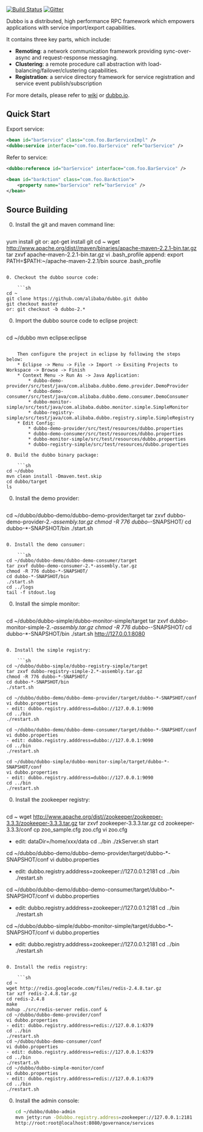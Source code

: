 [![Build Status](https://travis-ci.org/alibaba/dubbo.svg?branch=master)](https://travis-ci.org/alibaba/dubbo) [![Gitter](https://badges.gitter.im/alibaba/dubbo.svg)](https://gitter.im/alibaba/dubbo?utm_source=badge&utm_medium=badge&utm_campaign=pr-badge)

Dubbo is a distributed, high performance RPC framework which empowers applications with service import/export capabilities.

It contains three key parts, which include:

* **Remoting**: a network communication framework providing sync-over-async and request-response messaging.
* **Clustering**: a remote procedure call abstraction with load-balancing/failover/clustering capabilities.
* **Registration**: a service directory framework for service registration and service event publish/subscription

For more details, please refer to [wiki](https://github.com/alibaba/dubbo/wiki) or [dubbo.io](http://dubbo.io).

## Quick Start


Export service:

```xml
<bean id="barService" class="com.foo.BarServiceImpl" />
<dubbo:service interface="com.foo.BarService" ref="barService" />
```

Refer to service:

```xml
<dubbo:reference id="barService" interface="com.foo.BarService" />
	
<bean id="barAction" class="com.foo.BarAction">
    <property name="barService" ref="barService" />
</bean>
```

## Source Building


0. Install the git and maven command line:

    ```sh
yum install git
or: apt-get install git
cd ~
wget http://www.apache.org/dist//maven/binaries/apache-maven-2.2.1-bin.tar.gz
tar zxvf apache-maven-2.2.1-bin.tar.gz
vi .bash_profile
append: export PATH=$PATH:~/apache-maven-2.2.1/bin
source .bash_profile
```

0. Checkout the dubbo source code:

    ```sh
cd ~
git clone https://github.com/alibaba/dubbo.git dubbo
git checkout master
or: git checkout -b dubbo-2.*
```

0. Import the dubbo source code to eclipse project:

    ```sh
cd ~/dubbo
mvn eclipse:eclipse
```

    Then configure the project in eclipse by following the steps below:
    * Eclipse -> Menu -> File -> Import -> Exsiting Projects to Workspace -> Browse -> Finish
    * Context Menu -> Run As -> Java Application:
        * dubbo-demo-provider/src/test/java/com.alibaba.dubbo.demo.provider.DemoProvider
        * dubbo-demo-consumer/src/test/java/com.alibaba.dubbo.demo.consumer.DemoConsumer
        * dubbo-monitor-simple/src/test/java/com.alibaba.dubbo.monitor.simple.SimpleMonitor
        * dubbo-registry-simple/src/test/java/com.alibaba.dubbo.registry.simple.SimpleRegistry
    * Edit Config:
        * dubbo-demo-provider/src/test/resources/dubbo.properties
        * dubbo-demo-consumer/src/test/resources/dubbo.properties
        * dubbo-monitor-simple/src/test/resources/dubbo.properties
        * dubbo-registry-simple/src/test/resources/dubbo.properties

0. Build the dubbo binary package:

    ```sh
cd ~/dubbo
mvn clean install -Dmaven.test.skip
cd dubbo/target
ls
```

0. Install the demo provider:

    ```sh
cd ~/dubbo/dubbo-demo/dubbo-demo-provider/target
tar zxvf dubbo-demo-provider-2.*-assembly.tar.gz
chmod -R 776 dubbo-*-SNAPSHOT/
cd dubbo-*-SNAPSHOT/bin
./start.sh
```

0. Install the demo consumer:

    ```sh
cd ~/dubbo/dubbo-demo/dubbo-demo-consumer/target
tar zxvf dubbo-demo-consumer-2.*-assembly.tar.gz
chmod -R 776 dubbo-*-SNAPSHOT/
cd dubbo-*-SNAPSHOT/bin
./start.sh
cd ../logs
tail -f stdout.log
```

0. Install the simple monitor:

    ```sh
cd ~/dubbo/dubbo-simple/dubbo-monitor-simple/target
tar zxvf dubbo-monitor-simple-2.*-assembly.tar.gz
chmod -R 776 dubbo-*-SNAPSHOT/
cd dubbo-*-SNAPSHOT/bin
./start.sh
http://127.0.0.1:8080
```

0. Install the simple registry:

    ```sh
cd ~/dubbo/dubbo-simple/dubbo-registry-simple/target
tar zxvf dubbo-registry-simple-2.*-assembly.tar.gz
chmod -R 776 dubbo-*-SNAPSHOT/
cd dubbo-*-SNAPSHOT/bin
./start.sh

cd ~/dubbo/dubbo-demo/dubbo-demo-provider/target/dubbo-*-SNAPSHOT/conf
vi dubbo.properties
- edit: dubbo.registry.adddress=dubbo://127.0.0.1:9090
cd ../bin
./restart.sh

cd ~/dubbo/dubbo-demo/dubbo-demo-consumer/target/dubbo-*-SNAPSHOT/conf
vi dubbo.properties
- edit: dubbo.registry.adddress=dubbo://127.0.0.1:9090
cd ../bin
./restart.sh

cd ~/dubbo/dubbo-simple/dubbo-monitor-simple/target/dubbo-*-SNAPSHOT/conf
vi dubbo.properties
- edit: dubbo.registry.adddress=dubbo://127.0.0.1:9090
cd ../bin
./restart.sh
```

0. Install the zookeeper registry:

    ```sh
cd ~
wget http://www.apache.org/dist//zookeeper/zookeeper-3.3.3/zookeeper-3.3.3.tar.gz
tar zxvf zookeeper-3.3.3.tar.gz
cd zookeeper-3.3.3/conf
cp zoo_sample.cfg zoo.cfg
vi zoo.cfg
- edit: dataDir=/home/xxx/data
cd ../bin
./zkServer.sh start

cd ~/dubbo/dubbo-demo/dubbo-demo-provider/target/dubbo-*-SNAPSHOT/conf
vi dubbo.properties
- edit: dubbo.registry.adddress=zookeeper://127.0.0.1:2181
cd ../bin
./restart.sh

cd ~/dubbo/dubbo-demo/dubbo-demo-consumer/target/dubbo-*-SNAPSHOT/conf
vi dubbo.properties
- edit: dubbo.registry.adddress=zookeeper://127.0.0.1:2181
cd ../bin
./restart.sh

cd ~/dubbo/dubbo-simple/dubbo-monitor-simple/target/dubbo-*-SNAPSHOT/conf
vi dubbo.properties
- edit: dubbo.registry.adddress=zookeeper://127.0.0.1:2181
cd ../bin
./restart.sh
```

0. Install the redis registry:

    ```sh
cd ~
wget http://redis.googlecode.com/files/redis-2.4.8.tar.gz
tar xzf redis-2.4.8.tar.gz
cd redis-2.4.8
make
nohup ./src/redis-server redis.conf &
cd ~/dubbo/dubbo-demo-provider/conf
vi dubbo.properties
- edit: dubbo.registry.adddress=redis://127.0.0.1:6379
cd ../bin
./restart.sh
cd ~/dubbo/dubbo-demo-consumer/conf
vi dubbo.properties
- edit: dubbo.registry.adddress=redis://127.0.0.1:6379
cd ../bin
./restart.sh
cd ~/dubbo/dubbo-simple-monitor/conf
vi dubbo.properties
- edit: dubbo.registry.adddress=redis://127.0.0.1:6379
cd ../bin
./restart.sh
```

0. Install the admin console:

    ```sh
    cd ~/dubbo/dubbo-admin
    mvn jetty:run -Ddubbo.registry.address=zookeeper://127.0.0.1:2181
    http://root:root@localhost:8080/governance/services
```

